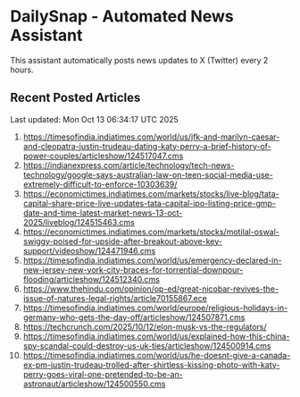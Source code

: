 # DailySnap - Automated News Assistant

This assistant automatically posts news updates to X (Twitter) every 2 hours.

## Recent Posted Articles

Last updated: Mon Oct 13 06:34:17 UTC 2025

1. https://timesofindia.indiatimes.com/world/us/jfk-and-marilyn-caesar-and-cleopatra-justin-trudeau-dating-katy-perry-a-brief-history-of-power-couples/articleshow/124517047.cms
2. https://indianexpress.com/article/technology/tech-news-technology/google-says-australian-law-on-teen-social-media-use-extremely-difficult-to-enforce-10303639/
3. https://economictimes.indiatimes.com/markets/stocks/live-blog/tata-capital-share-price-live-updates-tata-capital-ipo-listing-price-gmp-date-and-time-latest-market-news-13-oct-2025/liveblog/124515463.cms
4. https://economictimes.indiatimes.com/markets/stocks/motilal-oswal-swiggy-poised-for-upside-after-breakout-above-key-support/videoshow/124471946.cms
5. https://timesofindia.indiatimes.com/world/us/emergency-declared-in-new-jersey-new-york-city-braces-for-torrential-downpour-flooding/articleshow/124512340.cms
6. https://www.thehindu.com/opinion/op-ed/great-nicobar-revives-the-issue-of-natures-legal-rights/article70155867.ece
7. https://timesofindia.indiatimes.com/world/europe/religious-holidays-in-germany-who-gets-the-day-off/articleshow/124507871.cms
8. https://techcrunch.com/2025/10/12/elon-musk-vs-the-regulators/
9. https://timesofindia.indiatimes.com/world/us/explained-how-this-china-spy-scandal-could-destroy-us-uk-ties/articleshow/124500914.cms
10. https://timesofindia.indiatimes.com/world/us/he-doesnt-give-a-canada-ex-pm-justin-trudeau-trolled-after-shirtless-kissing-photo-with-katy-perry-goes-viral-one-pretended-to-be-an-astronaut/articleshow/124500550.cms
